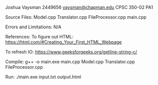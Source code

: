 Joshua Vaysman
2449656
vaysman@chapman.edu
CPSC 350-02
PA1


Source Files:
Model.cpp
Translator.cpp
FileProcessor.cpp
main.cpp


Errors and Limitations:
N/A


References:
To figure out HTML: https://html.com/#Creating_Your_First_HTML_Webpage 

To refresh IO: https://www.geeksforgeeks.org/getline-string-c/


Compile: g++ -o main.exe main.cpp Model.cpp Translator.cpp FileProcessor.cpp

Run: ./main.exe input.txt output.html




